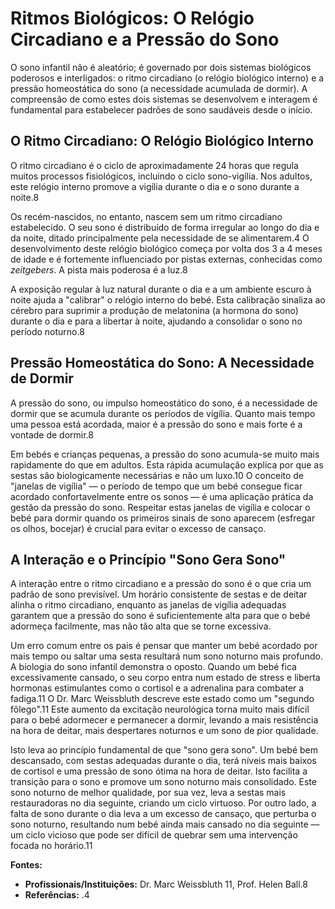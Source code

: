 # Ritmos Biológicos: O Relógio Circadiano e a Pressão do Sono

O sono infantil não é aleatório; é governado por dois sistemas biológicos poderosos e interligados: o ritmo circadiano (o relógio biológico interno) e a pressão homeostática do sono (a necessidade acumulada de dormir). A compreensão de como estes dois sistemas se desenvolvem e interagem é fundamental para estabelecer padrões de sono saudáveis desde o início.

## O Ritmo Circadiano: O Relógio Biológico Interno
O ritmo circadiano é o ciclo de aproximadamente 24 horas que regula muitos processos fisiológicos, incluindo o ciclo sono-vigília. Nos adultos, este relógio interno promove a vigília durante o dia e o sono durante a noite.8

Os recém-nascidos, no entanto, nascem sem um ritmo circadiano estabelecido. O seu sono é distribuído de forma irregular ao longo do dia e da noite, ditado principalmente pela necessidade de se alimentarem.4 O desenvolvimento deste relógio biológico começa por volta dos 3 a 4 meses de idade e é fortemente influenciado por pistas externas, conhecidas como *zeitgebers*. A pista mais poderosa é a luz.8

A exposição regular à luz natural durante o dia e a um ambiente escuro à noite ajuda a "calibrar" o relógio interno do bebé. Esta calibração sinaliza ao cérebro para suprimir a produção de melatonina (a hormona do sono) durante o dia e para a libertar à noite, ajudando a consolidar o sono no período noturno.8

## Pressão Homeostática do Sono: A Necessidade de Dormir
A pressão do sono, ou impulso homeostático do sono, é a necessidade de dormir que se acumula durante os períodos de vigília. Quanto mais tempo uma pessoa está acordada, maior é a pressão do sono e mais forte é a vontade de dormir.8

Em bebés e crianças pequenas, a pressão do sono acumula-se muito mais rapidamente do que em adultos. Esta rápida acumulação explica por que as sestas são biologicamente necessárias e não um luxo.10 O conceito de "janelas de vigília" — o período de tempo que um bebé consegue ficar acordado confortavelmente entre os sonos — é uma aplicação prática da gestão da pressão do sono. Respeitar estas janelas de vigília e colocar o bebé para dormir quando os primeiros sinais de sono aparecem (esfregar os olhos, bocejar) é crucial para evitar o excesso de cansaço.

## A Interação e o Princípio "Sono Gera Sono"
A interação entre o ritmo circadiano e a pressão do sono é o que cria um padrão de sono previsível. Um horário consistente de sestas e de deitar alinha o ritmo circadiano, enquanto as janelas de vigília adequadas garantem que a pressão do sono é suficientemente alta para que o bebé adormeça facilmente, mas não tão alta que se torne excessiva.

Um erro comum entre os pais é pensar que manter um bebé acordado por mais tempo ou saltar uma sesta resultará num sono noturno mais profundo. A biologia do sono infantil demonstra o oposto. Quando um bebé fica excessivamente cansado, o seu corpo entra num estado de stress e liberta hormonas estimulantes como o cortisol e a adrenalina para combater a fadiga.11 O Dr. Marc Weissbluth descreve este estado como um "segundo fôlego".11 Este aumento da excitação neurológica torna muito mais difícil para o bebé adormecer e permanecer a dormir, levando a mais resistência na hora de deitar, mais despertares noturnos e um sono de pior qualidade.

Isto leva ao princípio fundamental de que "sono gera sono". Um bebé bem descansado, com sestas adequadas durante o dia, terá níveis mais baixos de cortisol e uma pressão de sono ótima na hora de deitar. Isto facilita a transição para o sono e promove um sono noturno mais consolidado. Este sono noturno de melhor qualidade, por sua vez, leva a sestas mais restauradoras no dia seguinte, criando um ciclo virtuoso. Por outro lado, a falta de sono durante o dia leva a um excesso de cansaço, que perturba o sono noturno, resultando num bebé ainda mais cansado no dia seguinte — um ciclo vicioso que pode ser difícil de quebrar sem uma intervenção focada no horário.11

**Fontes:**
- **Profissionais/Instituições:** Dr. Marc Weissbluth 11, Prof. Helen Ball.8
- **Referências:** .4